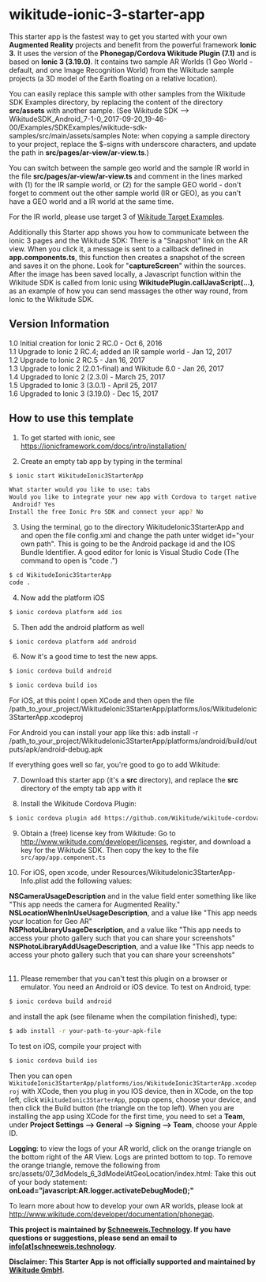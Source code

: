# wikitude-ionic-3-starter-app
This starter app is the fastest way to get you started with your own <strong>Augmented Reality</strong> projects and benefit from the powerful framework <strong>Ionic 3</strong>. It uses the version of the <strong>Phonegap/Cordova Wikitude Plugin (7.1)</strong> and is based on <strong>Ionic 3 (3.19.0)</strong>. It contains two sample AR Worlds (1 Geo World - default, and one Image Recognition World) from the Wikitude sample projects (a 3D model of the Earth floating on a relative location). <p>You can easily replace this sample with other samples from the Wikitude SDK Examples directory, by replacing the content of the directory <strong>src/assets</strong> with another sample. (See Wikitude SDK --> WikitudeSDK_Android_7-1-0_2017-09-20_19-46-00/Examples/SDKExamples/wikitude-sdk-samples/src/main/assets/samples Note: when copying a sample directory to your project, replace the $-signs with underscore characters, and update the path in <strong>src/pages/ar-view/ar-view.ts</strong>.)<p>
You can switch between the sample geo world and the sample IR world in the file <strong>src/pages/ar-view/ar-view.ts</strong> and comment in the lines marked with (1) for the IR sample world, or (2) for the sample GEO world - don't forget to comment out the other sample world (IR or GEO), as you can't have a GEO world and a IR world at the same time.<p>
For the IR world, please use target 3 of <a href="http://www.wikitude.com/external/doc/documentation/5.0/android/images/target_images_examples.pdf">Wikitude Target Examples</a>.<p>
Additionally this Starter app shows you how to communicate between the ionic 3 pages and the Wikitude SDK: There is a "Snapshot" link on the AR view. When you click it, a message is sent to a callback defined in <strong>app.components.ts</strong>, this function then creates a snapshot of the screen and saves it on the phone. Look for "<strong>captureScreen</strong>" within the sources. After the image has been saved locally, a Javascript function within the Wikitude SDK is called from Ionic using <strong>WikitudePlugin.callJavaScript(...)</strong>, as an example of how you can send massages the other way round, from Ionic to the Wikitude SDK.<p>  

## Version Information
1.0 Initial creation for Ionic 2 RC.0 - Oct 6, 2016<br>
1.1 Upgrade to Ionic 2 RC.4; added an IR sample world - Jan 12, 2017<br> 
1.2 Upgrade to Ionic 2 RC.5 - Jan 16, 2017<br> 
1.3 Upgrade to Ionic 2 (2.0.1-final) and Wikitude 6.0 - Jan 26, 2017<br> 
1.4 Upgraded to Ionic 2 (2.3.0) - March 25, 2017<br> 
1.5 Upgraded to Ionic 3 (3.0.1) - April 25, 2017<br> 
1.6 Upgraded to Ionic 3 (3.19.0) - Dec 15, 2017

## How to use this template

1) To get started with ionic, see https://ionicframework.com/docs/intro/installation/<br>

2) Create an empty tab app by typing in the terminal

```bash
$ ionic start WikitudeIonic3StarterApp
```

```bash
What starter would you like to use: tabs
Would you like to integrate your new app with Cordova to target native iOS and
 Android? Yes
Install the free Ionic Pro SDK and connect your app? No
```

3) Using the terminal, go to the directory WikitudeIonic3StarterApp and and open the file config.xml and change the path unter widget id="your own path". This is going to be the Android package id and the IOS Bundle Identifier. A good editor for Ionic is Visual Studio Code (The command to open is "code .") <br>

```bash
$ cd WikitudeIonic3StarterApp
code .
```

4) Now add the platform iOS

```bash
$ ionic cordova platform add ios
```

5) Then add the android platform as well <br>

```bash
$ ionic cordova platform add android
```

6) Now it's a good time to test the new apps.

```bash
$ ionic cordova build android
```

```bash
$ ionic cordova build ios
```

For iOS, at this point I open XCode and then open the file 
/path_to_your_project/WikitudeIonic3StarterApp/platforms/ios/WikitudeIonic3StarterApp.xcodeproj<br>

For Android you can install your app like this:
adb install -r /path_to_your_project/WikitudeIonic3StarterApp/platforms/android/build/outputs/apk/android-debug.apk<p>

If everything goes well so far, you're good to go to add Wikitude:<br>

7) Download this starter app (it's a <strong>src</strong> directory), and replace the <strong>src</strong> directory of the empty tab app with it<br>


8) Install the Wikitude Cordova Plugin:

```bash
$ ionic cordova plugin add https://github.com/Wikitude/wikitude-cordova-plugin.git
```

9) Obtain a (free) license key from Wikitude: Go to http://www.wikitude.com/developer/licenses, register, and download a key for the Wikitude SDK. Then copy the key to the file `src/app/app.component.ts`

10) For iOS, open xcode, under Resources/WikitudeIonic3StarterApp-Info.plist add the following values:

<strong>NSCameraUsageDescription</strong> and in the value field enter something like like "This app needs the camera for Augmented Reality."<br>
<strong>NSLocationWhenInUseUsageDescription</strong>, and a value like "This app needs your location for Geo AR"<br>
<strong>NSPhotoLibraryUsageDescription</strong>, and a value like "This app needs to access your photo gallery such that you can share your screenshots"<br>
<strong>NSPhotoLibraryAddUsageDescription</strong>, and a value like "This app needs to access your photo gallery such that you can share your screenshots"<br><br>

11) Please remember that you can't test this plugin on a browser or emulator. You need an Android or iOS device. To test on Android, type:

```bash
$ ionic cordova build android
```
and install the apk (see filename when the compilation finished), type: 

```bash
$ adb install -r your-path-to-your-apk-file
```

To test on iOS, compile your project with 

```bash
$ ionic cordova build ios
```

Then you can open `WikitudeIonic3StarterApp/platforms/ios/WikitudeIonic3StarterApp.xcodeproj` with XCode, then you plug in you IOS device, then in XCode, on the top left, click `WikitudeIonic3StarterApp`, popup opens, choose your device, and then click the Build button (the triangle on the top left). When you are installing the app using XCode for the first time, you need to set a <strong>Team</strong>, under <strong>Project Settings --> General --> Signing --> Team</strong>, choose your Apple ID.

<strong>Logging</strong>: to view the logs of your AR world, click on the orange triangle on the bottom right of the AR View. Logs are printed bottom to top. To remove the orange triangle, remove the following from src/assets/07_3dModels_6_3dModelAtGeoLocation/index.html: Take this out of your body statement: <strong>onLoad="javascript:AR.logger.activateDebugMode();"</strong>

To learn more about how to develop your own AR worlds, please look at http://www.wikitude.com/developer/documentation/phonegap.

<strong>This project is maintained by <a href="http://schneeweis.technology">Schneeweis.Technology</a>. If you have questions or suggestions, please send an email to <a href="mailto:info@schneeweis.technology">info[at]schneeweis.technology</a></strong>.

<strong>Disclaimer: This Starter App is not officially supported and maintained by <a href="http://www.wikitude.com">Wikitude GmbH</a>.</strong>
